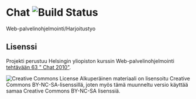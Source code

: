# Chat ![Build Status][travis-ci]
Web-palvelinohjelmointi/Harjoitustyo

## Lisenssi
Projekti perustuu Helsingin yliopiston kurssin Web-palvelinohjelmointi [tehtävään 63 " Chat 2010"][T63]. 

![Creative Commons License][cc-by-nc-sa]
Alkuperäinen materiaali on lisensoitu Creative Commons BY-NC-SA-lisenssillä, joten myös tämä muunneltu versio käyttää samaa Creative Commons BY-NC-SA lisenssiä.

[T63]: http://web-palvelinohjelmointi.github.io/osa7.html#t-chat2010
[cc-by-nc-sa]: https://i.creativecommons.org/l/by-nc-sa/4.0/80x15.png "Creative Commons Attribution-NonCommercial-ShareAlike 4.0 International License"
[travis-ci]: https://travis-ci.org/riikonetr/Webpalvelinohjelmointi.svg?branch=master "https://travis-ci.org/riikonetr/Webpalvelinohjelmointi"
